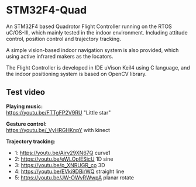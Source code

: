 # STM32F4-Quad
An STM32F4 based Quadrotor Flight Controller running on the RTOS uC/OS-III, which mainly tested in the indoor environment. Including attitude control, position control and trajectory tracking.

A simple vision-based indoor navigation system is also provided, which using active infrared makers as the locators.

The Flight Controller is developed in IDE uVison Keil4 using C language, and the indoor positioning system is based on OpenCV library.

## Test video
**Playing music:**  
https://youtu.be/FTTgFP2V9RU "Little star"

**Gesture control:**  
https://youtu.be/_VyHRGHKnpY with kinect

**Trajectory tracking:**
* 1: https://youtu.be/Airv29XN67Q curve1
* 2: https://youtu.be/eWLOpIESicU 1D sine
* 3: https://youtu.be/p_XNRUGR_co 3D 
* 4: https://youtu.be/EVki9DBirWQ straight line
* 5: https://youtu.be/JW-OWvRWwpA planar rotate
